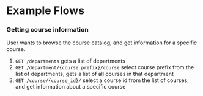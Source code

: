 # Example Flows

### Getting course information

User wants to browse the course catalog, and get information for a specific course.

1. `GET /departments` gets a list of departments
2. `GET /department/{course_prefix}/course` select course prefix from the list of departments, gets a list of all courses in that department
3. `GET /course/{course_id}/` select a course id from the list of courses, and get information about a specific course
